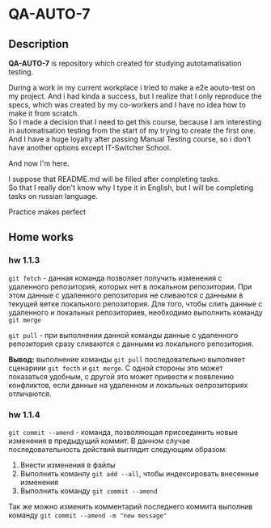 ﻿# QA-AUTO-7  

## Description
**QA-AUTO-7** is repository which created for studying autotamatisation testing.

During a work in my current workplace i tried to make a e2e aouto-test on my project. And i had kinda a success, but I realize that I only reproduce the specs, which was created by my co-workers and I have no idea how to make it from scratch.  
So I made a decision that I need to get this course, because I am interesting in automatisation testing from the start of my trying to create the first one.  
And I have a huge loyalty after passing Manual Testing course, so i don't have another options except IT-Switcher School.

And now I'm here.

I suppose that README.md will be filled after completing tasks.  
So that I really don't know why I type it in English, but I will be completing tasks on russian language.  

Practice makes perfect

## Home works
### hw 1.1.3
`git fetch` - данная команда позволяет получить изменения с удаленного репозитория, которых нет в локальном репозитории. При этом данные с удаленного репозитория не сливаются с данными в текущей ветке локального репозитория. Для того, чтобы слить данные с удаленного и локальных репозиториев, необходимо  выполнить команду `git merge`

`git pull` - при выполнении данной команды данные с удаленного репозитория сразу сливаются с данными из локального репозитория. 

**Вывод:** выполнение команды `git pull` последовательно выполняет сценариии `git fecth` и `git merge`.  С одной стороны это может показаться удобным, с другой это может привести к появлению конфликтов, если данные на удаленном и локальных оепрозиториях отличаются.

### hw 1.1.4
`git commit --amend` - команда, позволяющая присоединить новые изменения в предыдущий коммит. 
В данном случае последовательность действий выглядит следующим образом:
1. Внести изменения в файлы
2. Выполнить команлу `git add --all`, чтобы индексировать внесенные изменения
3. Выполнить команду `git commit --amend`

Так же можно изменить комментарий последнего коммита выполнив команду `git commit --amend -m "new message"`


